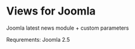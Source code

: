 Views for Joomla
====================

Joomla latest news module + custom parameters

Requrements:
Joomla 2.5
